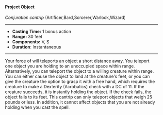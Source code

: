 #### Project Object
*Conjuration cantrip* (Artificer,Bard,Sorcerer,Warlock,Wizard)
___
- **Casting Time:** 1 bonus action
- **Range:** 30 feet
- **Components:** V, S
- **Duration:** Instantaneous
---
Your force of will teleports an object a short
distance away. You teleport one object you are
holding to an unoccupied space within range.
Alternatively, you can teleport the object to a
willing creature within range.
You can either cause the object to land at the
creature's feet, or you can give the creature the
option to grasp it with a free hand, which requires
the creature to make a Dexterity (Acrobatics) check
with a DC of 11. If the creature succeeds, it is
instantly holding the object. If the check fails, the
object falls to its feet.
This cantrip can only teleport objects that weigh
25 pounds or less. In addition, it cannot affect
objects that you are not already holding when you
cast the spell.
